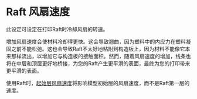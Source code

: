 Raft 风扇速度
====
此设定可设定在打印Raft时冷却风扇的转速。

增加风扇速度会使材料冷却得更快。这会导致翘曲，因为塑料中的内应力在塑料凝固之前不能松弛。这也会导致Raft不太好地粘附到构造板上，因为材料不能像它本来那样流出，以增加它与构造板的接触面积。然而，随着风扇速度的增加，线条也将在中层和顶层更好地桥接，为您的Raft产生更平滑的表面，最终为您的打印带来更平滑的表面。

使用Raft时，[起始层风扇速度](../cooling/cool_fan_speed_0.md)将影响模型初始层的风扇速度，而不是Raft第一层的速度。
